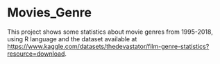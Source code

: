 # Movies_Genre
This project shows some statistics about movie genres from 1995-2018, using R language and the dataset available at https://www.kaggle.com/datasets/thedevastator/film-genre-statistics?resource=download. 
